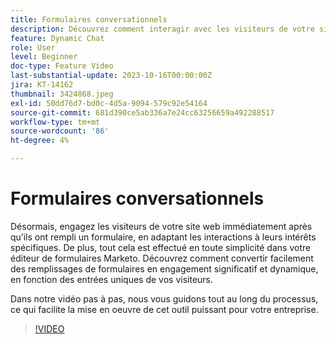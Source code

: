 ```yaml
---
title: Formulaires conversationnels
description: Découvrez comment interagir avec les visiteurs de votre site Web immédiatement après qu’ils ont rempli un formulaire.
feature: Dynamic Chat
role: User
level: Beginner
doc-type: Feature Video
last-substantial-update: 2023-10-16T00:00:00Z
jira: KT-14162
thumbnail: 3424868.jpeg
exl-id: 50dd76d7-bd0c-4d5a-9094-579c92e54164
source-git-commit: 681d390ce5ab336a7e24cc63256659a492288517
workflow-type: tm+mt
source-wordcount: '86'
ht-degree: 4%

---
```


# Formulaires conversationnels

Désormais, engagez les visiteurs de votre site web immédiatement après qu’ils ont rempli un formulaire, en adaptant les interactions à leurs intérêts spécifiques. De plus, tout cela est effectué en toute simplicité dans votre éditeur de formulaires Marketo. Découvrez comment convertir facilement des remplissages de formulaires en engagement significatif et dynamique, en fonction des entrées uniques de vos visiteurs.

Dans notre vidéo pas à pas, nous vous guidons tout au long du processus, ce qui facilite la mise en oeuvre de cet outil puissant pour votre entreprise.

>[!VIDEO](https://video.tv.adobe.com/v/3424868/?learn=on)
